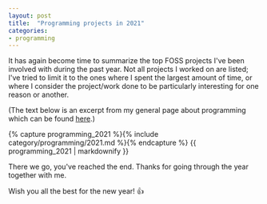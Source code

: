 ```yaml
---
layout: post
title:  "Programming projects in 2021"
categories:
- programming
---
```


It has again become time to summarize the top FOSS projects I've been involved with during the past year. Not all projects I worked on are listed; I've tried to limit it to the ones where I spent the largest amount of time, or where I consider the project/work done to be particularly interesting for one reason or another.

(The text below is an excerpt from my general page about programming which can be found [here](/en/programming).)

{% capture programming_2021 %}{% include category/programming/2021.md %}{% endcapture %}
{{ programming_2021 | markdownify }}

There we go, you've reached the end. Thanks for going through the year together with me.

Wish you all the best for the new year! :thumbsup:
